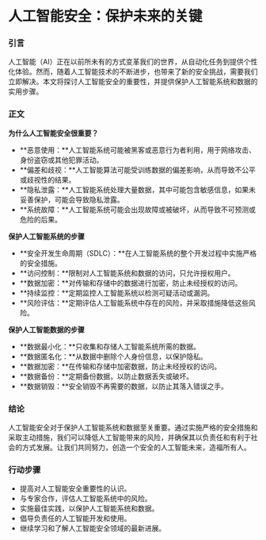 # 人工智能安全：保护未来的关键

### 引言

人工智能（AI）正在以前所未有的方式变革我们的世界，从自动化任务到提供个性化体验。然而，随着人工智能技术的不断进步，也带来了新的安全挑战，需要我们立即解决。本文将探讨人工智能安全的重要性，并提供保护人工智能系统和数据的实用步骤。

### 正文

**为什么人工智能安全很重要？**

* **恶意使用：**人工智能系统可能被黑客或恶意行为者利用，用于网络攻击、身份盗窃或其他犯罪活动。
* **偏差和歧视：**人工智能算法可能受训练数据的偏差影响，从而导致不公平或歧视性的结果。
* **隐私泄露：**人工智能系统处理大量数据，其中可能包含敏感信息，如果未妥善保护，可能会导致隐私泄露。
* **系统故障：**人工智能系统可能会出现故障或被破坏，从而导致不可预测或危险的后果。

**保护人工智能系统的步骤**

* **安全开发生命周期（SDLC）：**在人工智能系统的整个开发过程中实施严格的安全措施。
* **访问控制：**限制对人工智能系统和数据的访问，只允许授权用户。
* **数据加密：**对传输和存储中的数据进行加密，防止未经授权的访问。
* **持续监控：**定期监控人工智能系统以检测可疑活动或漏洞。
* **风险评估：**定期评估人工智能系统中存在的风险，并采取措施降低这些风险。

**保护人工智能数据的步骤**

* **数据最小化：**只收集和存储人工智能系统所需的数据。
* **数据匿名化：**从数据中删除个人身份信息，以保护隐私。
* **数据加密：**在传输和存储中加密数据，防止未经授权的访问。
* **数据备份：**定期备份数据，以防止数据丢失或破坏。
* **数据销毁：**安全销毁不再需要的数据，以防止其落入错误之手。

### 结论

人工智能安全对于保护人工智能系统和数据至关重要。通过实施严格的安全措施和采取主动措施，我们可以降低人工智能带来的风险，并确保其以负责任和有利于社会的方式发展。让我们共同努力，创造一个安全的人工智能未来，造福所有人。

### 行动步骤

* 提高对人工智能安全重要性的认识。
* 与专家合作，评估人工智能系统中的风险。
* 实施最佳实践，以保护人工智能系统和数据。
* 倡导负责任的人工智能开发和使用。
* 继续学习和了解人工智能安全领域的最新进展。

